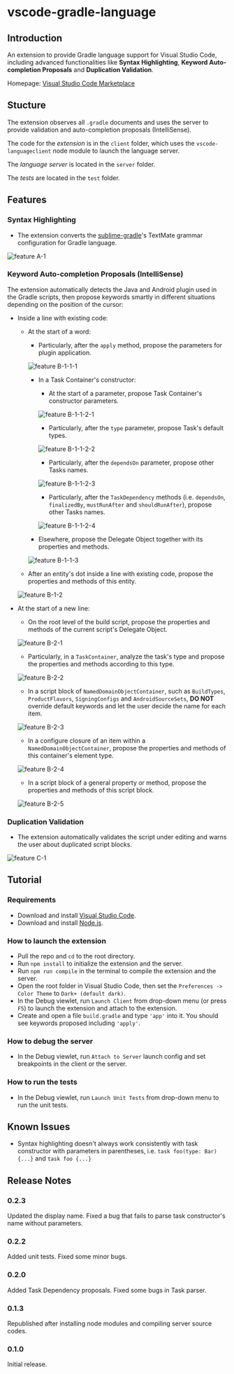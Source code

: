 # vscode-gradle-language

## Introduction

An extension to provide Gradle language support for Visual Studio Code, including advanced functionalities like __Syntax Highlighting__, __Keyword Auto-completion Proposals__ and __Duplication Validation__.

Homepage: [Visual Studio Code Marketplace](https://marketplace.visualstudio.com/items?itemName=naco-siren.gradle-language)

## Stucture
The extension observes all `.gradle` documents and uses the server to provide validation and auto-completion proposals (IntelliSense).

The code for the _extension_ is in the `client` folder, which uses the `vscode-languageclient` node module to launch the language server.

The _language server_ is located in the `server` folder.

The _tests_ are located in the `test` folder.

## Features

### Syntax Highlighting

* The extension converts the [sublime-gradle](https://github.com/kingofmalkier/sublime-gradle)'s TextMate grammar configuration for Gradle language.

![feature A-1](images/feature-A-1.png)

### Keyword Auto-completion Proposals (IntelliSense)

The extension automatically detects the Java and Android plugin used in the Gradle scripts, then propose keywords smartly in different situations depending on the position of the cursor:
    
* Inside a line with existing code:

    * At the start of a word:
        
        * Particularly, after the `apply` method, propose the parameters for plugin application.
        
        ![feature B-1-1-1](images/feature-B-1-1-1.png)

        * In a Task Container's constructor:

            * At the start of a parameter, propose Task Container's constructor parameters.
            
            ![feature B-1-1-2-1](images/feature-B-1-1-2-1.png)

            * Particularly, after the `type` parameter, propose Task's default types.

            ![feature B-1-1-2-2](images/feature-B-1-1-2-2.png)

            * Particularly, after the `dependsOn` parameter, propose other Tasks names.

            ![feature B-1-1-2-3](images/feature-B-1-1-2-3.png)

            * Particularly, after the `TaskDependency` methods (i.e. `dependsOn`, `finalizedBy`, `mustRunAfter` and `shouldRunAfter`), propose other Tasks names.

            ![feature B-1-1-2-4](images/feature-B-1-1-2-4.png)

        * Elsewhere, propose the Delegate Object together with its properties and methods.
        
        ![feature B-1-1-3](images/feature-B-1-1-3.png)

    * After an entity's dot inside a line with existing code, propose the properties and methods of this entity.
    
    ![feature B-1-2](images/feature-B-1-2.png)


* At the start of a new line:

    * On the root level of the build script, propose the properties and methods of the current script's Delegate Object.
    
    ![feature B-2-1](images/feature-B-2-1.png)

    * Particularly, in a `TaskContainer`, analyze the task's type and propose the properties and methods according to this type.
    
    ![feature B-2-2](images/feature-B-2-2.png)

    * In a script block of `NamedDomainObjectContainer`, such as `BuildTypes`, `ProductFlavors`, `SigningConfigs` and `AndroidSourceSets`, __DO NOT__ override default keywords and let the user decide the name for each item.
    
    ![feature B-2-3](images/feature-B-2-3.png)

    * In a configure closure of an item within a `NamedDomainObjectContainer`, propose the properties and methods of this container's element type.
    
    ![feature B-2-4](images/feature-B-2-4.png)

    * In a script block of a general property or method, propose the properties and methods of this script block.

    ![feature B-2-5](images/feature-B-2-5.png)
    
### Duplication Validation

* The extension automatically validates the script under editing and warns the user about duplicated script blocks.

![feature C-1](images/feature-C-1.png)

## Tutorial

### Requirements

* Download and install [Visual Studio Code](https://code.visualstudio.com/download).
* Download and install [Node.js](https://nodejs.org/zh-cn/download/).


### How to launch the extension
* Pull the repo and `cd` to the root directory.
* Run `npm install` to initialize the extension and the server.
* Run `npm run compile` in the terminal to compile the extension and the server.
* Open the root folder in Visual Studio Code, then set the `Preferences -> Color Theme` to `Dark+ (default dark)`.
* In the Debug viewlet, run `Launch Client` from drop-down menu (or press `F5`) to launch the extension and attach to the extension.
* Create and open a file `build.gradle` and type `'app'` into it. You should see keywords proposed including `'apply'`.

### How to debug the server
* In the Debug viewlet, run `Attach to Server` launch config and set breakpoints in the client or the server.

### How to run the tests
* In the Debug viewlet, run `Launch Unit Tests` from drop-down menu to run the unit tests.


## Known Issues

* Syntax highlighting doesn't always work consistently with task constructor with parameters in parentheses, i.e. `task foo(type: Bar) {...}` and `task foo {...}` 

## Release Notes

### 0.2.3
Updated the display name.
Fixed a bug that fails to parse task constructor's name without parameters.

### 0.2.2
Added unit tests.
Fixed some minor bugs.

### 0.2.0
Added Task Dependency proposals.
Fixed some bugs in Task parser.

### 0.1.3

Republished after installing node modules and compiling server source codes.

### 0.1.0

Initial release.


